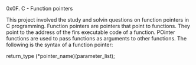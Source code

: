 0x0F. C - Function pointers

This project involved the study and solvin questions on function pointers in C programming. 
Function pointers are pointers that point to functions. They point to the address of the firs executable code of a function. POinter functions are used to pass functions as arguments to other functions. The following is the syntax of a function pointer:

return_type (*pointer_name)(parameter_list);

